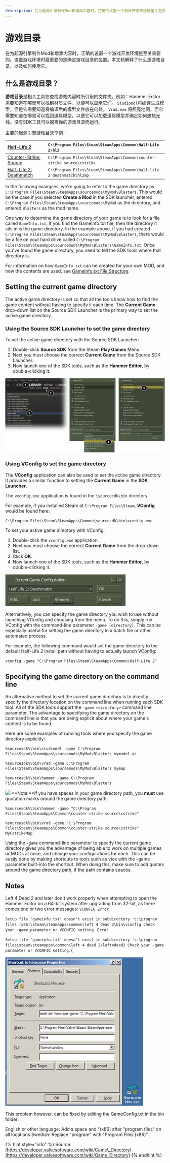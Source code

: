 ```yaml
---
description: 在为起源引擎制作Mod和增添内容时，正确的设置一个游戏开发环境是至关重要的。
---
```


# 游戏目录

在为起源引擎制作Mod和增添内容时，正确的设置一个游戏开发环境是至关重要的。设置游戏环境时最重要的是确定游戏目录的位置。本文档解释了什么是游戏目录，以及如何使用它。

## 什么是游戏目录？

**游戏目录**是相关工具在查找游戏内容时所引用的文件夹。例如：Hammer Editor需要知道在哪里可以找到材质文件，以便可以显示它们。 `Studiomdl`将编译生成模型，但是它需要知道将编译后的模型文件放在何处。 `Vrad.exe` 将照亮地图，但它需要知道在哪里可以找到道具模型，以便它可以加载道具模型并确定如何遮挡光线。没有SDK工具可以脱离你的游戏目录而运行。

主要的起源引擎游戏目录举例：

| [Half-Life 2](https://developer.valvesoftware.com/wiki/Half-Life_2) | `C:\Program Files\Steam\SteamApps\Common\Half-Life 2\hl2` |
| :--- | :--- |
| [Counter-Strike: Source](https://developer.valvesoftware.com/wiki/Counter-Strike:_Source) | `C:\Program Files\Steam\SteamApps\Common\counter-strike source\cstrike` |
| [Half-Life 2: Deathmatch](https://developer.valvesoftware.com/wiki/Half-Life_2:_Deathmatch) | `C:\Program Files\Steam\SteamApps\Common\half-life 2 deathmatch\hl2mp` |

In the following examples, we're going to refer to the game directory as `C:\Program Files\Steam\SteamApps\sourcemods\MyMod\Blasters`. This would be the case if you selected **Create a Mod** in the SDK launcher, entered `C:\Program Files\Steam\SteamApps\sourcemods\MyMod` as the directory, and entered `Blasters` as the mod name.

One way to determine the game directory of your game is to look for a file called `GameInfo.txt`. If you find the GameInfo.txt file, then the directory it sits in is the game directory. In the example above, if you had created `C:\Program Files\Steam\SteamApps\sourcemods\MyMod\Blasters`, there would be a file on your hard drive called `C:\Program Files\Steam\SteamApps\sourcemods\MyMod\Blasters\GameInfo.txt`. Once you've found the game directory, you need to tell the SDK tools where that directory is.

For information on how `GameInfo.txt` can be created for your own MOD, and how the contents are used, see [GameInfo.txt File Structure](https://developer.valvesoftware.com/wiki/The_GameInfo.txt_File_Structure).

## Setting the current game directory

The active game directory is set so that all the tools know how to find the game content without having to specify it each time. The **Current Game** drop-down list on the Source SDK Launcher is the primary way to set the active game directory.

### Using the Source SDK Launcher to set the game directory

To set the active game directory with the Source SDK Launcher:

1. Double-click **Source SDK** from the Steam **Play Games** Menu.
2. Next you must choose the correct **Current Game** from the Source SDK Launcher.
3. Now launch one of the SDK tools, such as the **Hammer Editor**, by double-clicking it.

![](../../../../.gitbook/assets/game_config_set.png)



### Using VConfig to set the game directory

The **VConfig** application can also be used to set the active game directory. It provides a similar function to setting the **Current Game** in the **SDK Launcher**.

The `vconfig.exe` application is found in the `\sourcesdk\bin` directory.

For example, if you installed Steam at `C:\Program Files\Steam`, **VConfig** would be found here:

```text
C:\Program Files\Steam\SteamApps\Common\sourcesdk\bin\vconfig.exe
```

To set your active game directory with VConfig:

1. Double-click the `vconfig.exe` application.
2. Next you must choose the correct **Current Game** from the drop-down list.
3. Click **OK**.
4. Now launch one of the SDK tools, such as the **Hammer Editor**, by double-clicking it.

![](../../../../.gitbook/assets/game_vconfig_1.jpg)

Alternatively, you can specify the game directory you wish to use without launching VConfig and choosing from the menu. To do this, simply run VConfig with the command-line parameter `-game [directory]`. This can be especially useful for setting the game directory in a batch file or other automated process.

For example, the following command would set the game directory to the default Half-Life 2 install path without having to actually launch VConfig:

```text
vconfig -game "C:\Program Files\Steam\SteamApps\Common\Half-Life 2"
```

## Specifying the game directory on the command line

An alternative method to set the current game directory is to directly specify the directory location on the command line when running each SDK tool. All of the SDK tools support the `-game <directory>` command line parameter. The advantage to specifying the game directory on the command line is that you are being explicit about where your game's content is to be found.

Here are some examples of running tools where you specify the game directory explicitly:

```text
%sourcesdk%\bin\studiomdl -game C:\Program Files\Steam\SteamApps\sourcemods\MyMod\Blasters mymodel.qc
```

```text
%sourcesdk%\bin\vrad -game C:\Program Files\Steam\SteamApps\sourcemods\MyMod\Blasters mymap
```

```text
%sourcesdk%\bin\hammer -game C:\Program Files\Steam\SteamApps\sourcemods\MyMod\Blasters
```

![](https://developer.valvesoftware.com/w/images/c/cc/Note.png) **Note:**If you have spaces in your game directory path, you **must** use quotation marks around the game directory path:

```text
%sourcesdk%\bin\hammer -game "C:\Program Files\Steam\SteamApps\Common\counter-strike source\cstrike"
```

```text
%sourcesdk%\bin\vrad -game "C:\Program Files\Steam\SteamApps\Common\counter-strike source\cstrike" MyCstrikeMap
```

Using the `-game` command-line parameter to specify the current game directory gives you the advantage of being able to work on multiple games or MODs at once, and change your configurations for each. This can be easily done by making shortcuts to tools such as vtex with the -game parameter built-into the shortcut. When doing this, make sure to add quotes around the game directory path, if the path contains spaces.

## Notes

Left 4 Dead 2 and later don't work properly when attempting to open the Hammer Editor on a 64-bit system after upgrading from 32-bit, as there comes one or two error messages: `VCONFIG Error`

`Setup file 'gameinfo.txt' doesn't exist in subdirectory 'c:\program files (x86)\steam\steamapps\common\left 4 dead 2\bin\vconfig Check your -game parameter or VCONFIG setting.` `Error`

`Setup file 'gameinfo.txt' doesn't exist in subdirectory 'c:\program files\steam\steamapps\common\left 4 dead 2\left4dead2 Check your -game parameter or VCONFIG setting.`{

![](../../../../.gitbook/assets/game_shortcut.jpg)

This problem however, can be fixed by editing the GameConfig.txt in the bin folder:

English or other language: Add a space and "\(x86\) after "program files" on all locations Swedish: Replace "program" with "Program Files \(x86\)"

{% hint style="info" %}
Source: [https://developer.valvesoftware.com/wiki/Game\_Directory](https://developer.valvesoftware.com/wiki/Game_Directory)
{% endhint %}

